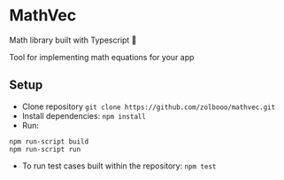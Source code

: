 # MathVec
Math library built with Typescript 🧮

Tool for implementing math equations for your app

## Setup
- Clone repository `git clone https://github.com/zolbooo/mathvec.git`
- Install dependencies: `npm install`
- Run:
```
npm run-script build
npm run-script run
```
- To run test cases built within the repository: `npm test`

